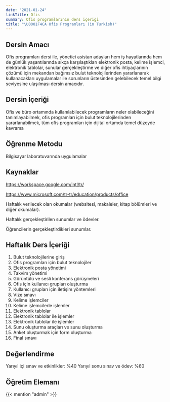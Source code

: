```yaml
---
date: "2021-01-24"
linkTitle: Ofis
summary: Ofis programlarının ders içeriği
title: "\U0001F4CA Ofis Programları (in Turkish)"
---
```



## Dersin Amacı

Ofis programları dersi ile, yönetici asistan adayları hem iş hayatlarında hem de günlük yaşantılarında sıkça karşılaştıkları elektronik posta, kelime işlemci, elektronik tablolar, sunular gerçekleştirme ve diğer ofis ihtiyaçlarının çözümü için mekandan bağımsız bulut teknolojilerinden yararlanarak kullanacakları uygulamalar ile sorunların üstesinden gelebilecek temel bilgi seviyesine ulaşılması dersin amacıdır. 

## Dersin İçeriği

Ofis ve büro ortamında kullanılabilecek programların neler olabileceğini tanımlayabilmek, ofis programları için bulut teknolojilerinden yararlanabilmek, tüm ofis programları için dijital ortamda temel düzeyde kavrama  

## Öğrenme Metodu

Bilgisayar laboratuvarında uygulamalar

## Kaynaklar 

https://workspace.google.com/intl/tr/

https://www.microsoft.com/tr-tr/education/products/office

Haftalık verilecek olan okumalar (websitesi, makaleler, kitap bölümleri ve diğer okumalar).

Haftalık gerçekleştirilen sunumlar ve ödevler.

Öğrencilerin gerçekleştirdikleri sunumlar.


## Haftalık Ders İçeriği 

1. Bulut teknolojilerine giriş  
2. Ofis programları için bulut teknolojiler  
3. Elektronik posta yönetimi  
4. Takvim yönetimi  
5. Görüntülü ve sesli konferans görüşmeleri  
6. Ofis için kullanıcı grupları oluşturma
7. Kullanıcı grupları için iletişim yöntemleri  
8. Vize sınavı
9. Kelime işlemciler  
10. Kelime işlemcilerle işlemler  
11. Elektronik tablolar  
12. Elektronik tablolar ile işlemler   
13. Elektronik tablolar ile işlemler   
14. Sunu oluşturma araçları ve sunu oluşturma  
15. Anket oluşturmak için form oluşturma  
16. Final sınavı

## Değerlendirme

Yarıyıl içi sınav ve etkinlikler: %40
Yarıyıl sonu sınav ve ödev: %60


## Öğretim Elemanı

{{< mention "admin" >}}
